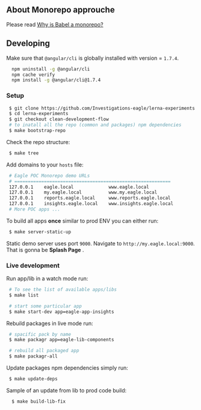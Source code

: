 ## About Monorepo approuche

Please read [Why is Babel a monorepo?](https://github.com/babel/babel/blob/master/doc/design/monorepo.md)

## Developing

Make sure that `@angular/cli` is globally installed with version = `1.7.4`.

```sh
  npm uninstall -g @angular/cli
  npm cache verify
  npm install -g @angular/cli@1.7.4
```

### Setup

```bash
 $ git clone https://github.com/Investigations-eagle/lerna-experiments.git
 $ cd lerna-experiments
 $ git checkout clean-development-flow
 # to inatall all the repo (common and packages) npm dependencies
 $ make bootstrap-repo
```

Check the repo structure:
```bash
 $ make tree
```


Add domains to your `hosts` file:

```bash
 # Eagle POC Monorepo demo URLs
 # ========================================================== 
 127.0.0.1    eagle.local             www.eagle.local
 127.0.0.1    my.eagle.local          www.my.eagle.local
 127.0.0.1    reports.eagle.local     www.reports.eagle.local
 127.0.0.1    insights.eagle.local    www.insights.eagle.local
 # More POC apps ...
```


To build all apps **once** similar to prod ENV you can either run:

```bash
 $ make server-static-up
```

Static demo server uses port `9000`. Navigate to `http://my.eagle.local:9000`. That is gonna be **Splash Page** .

### Live development

Run app/lib in a watch mode run:

```bash
 # To see the list of available apps/libs
 $ make list

 # start some particular app
 $ make start-dev app=eagle-app-insights
```

Rebuild packages in live mode run:

```bash
 # spacific pack by name
 $ make packagr app=eagle-lib-components

 # rebuild all packaged app
 $ make packagr-all 
```

Update packages npm dependencies simply run:

```bash
 $ make update-deps
```

Sample of an update from lib to prod code build:

```bash
  $ make build-lib-fix
```